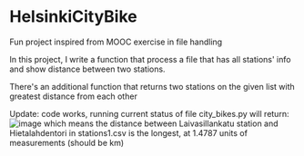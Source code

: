 # HelsinkiCityBike
Fun project inspired from MOOC exercise in file handling

In this project, I write a function that process a file that has all stations' info  and show distance between two stations. 

There's an additional function that returns two stations on the given list with greatest distance from each other

Update: code works, running current status of file city_bikes.py will return:
![image](https://github.com/Minhtran2904/HelsinkiCityBike/assets/97359403/98dbc7b5-edcf-4890-bb97-7e4c96d9b6e3)
which means the distance between Laivasillankatu station and Hietalahdentori in stations1.csv is the longest, at 1.4787 units of measurements (should be km)


